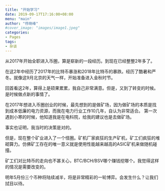 ```yaml
---
title: "开始学习"
date: 2019-09-17T17:16:00+08:00
menu: "main"
author: "佟晓峰"
#cover_image: "images/image1.jpeg"
categories:
- Pages
tags:
- 杂谈
---
```


从2017年开始全职进入币圈，算是崭新的一段经历。到现在已经整整2年多了。

在这2年中经历了2017年的比特币暴涨和2018年比特币的暴跌。经历了酷暑和严冬。就像这9月北京的天气一样，开始准备进入金秋时节。

回首看这2年，算得上是硕果累累，我自己非常满意。但是，又到了转变的时候。是时候做点新的事情了。

在2017年想进入币圈创业的时候，最先想到的是做矿场，因为做矿场的本质是找到成本低廉的电力资源，而我在电力行业工作10几年，自认为非常适合。 第一次遇到小寒的时候，他知道我是在电科院，给我的建议也是去做矿场。

事实也证明，我当时的决策是对的。

但是，现在整个矿业进入了一个怪圈。矿机厂家疯狂的生产矿机，矿工们疯狂的堆砌算力。仿佛矿工存在的唯一意义就是使用性能越来越高的ASIC矿机来做随机碰撞。

矿工们对比特币的走向也不甚关心，BTC/BCH/BSV哪个赚钱挖哪个。我觉得这样的情况是需要改变的。

明年5月份三个币种将陆续减半，将是非常精彩的一轮博弈。会发生什么？让我们拭目以待。


